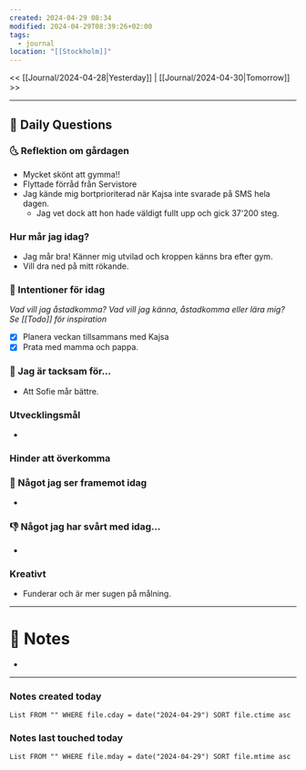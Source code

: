 ```yaml
---
created: 2024-04-29 08:34
modified: 2024-04-29T08:39:26+02:00
tags:
  - journal
location: "[[Stockholm]]"
---
```


<< [[Journal/2024-04-28|Yesterday]] | [[Journal/2024-04-30|Tomorrow]] >>

---
## 📅 Daily Questions
### 🌜 Reflektion om gårdagen
- Mycket skönt att gymma!!
- Flyttade förråd från Servistore
- Jag kände mig bortprioriterad när Kajsa inte svarade på SMS hela dagen.
	- Jag vet dock att hon hade väldigt fullt upp och gick 37'200 steg.

### Hur mår jag idag?
- Jag mår bra! Känner mig utvilad och kroppen känns bra efter gym.
- Vill dra ned på mitt rökande.
### 🚀  Intentioner för idag
_Vad vill jag åstadkomma? Vad vill jag känna, åstadkomma eller lära mig?_
_Se [[Todo]] för inspiration_
- [x] Planera veckan tillsammans med Kajsa
- [x] Prata med mamma och pappa.

### 🙏 Jag är tacksam för...
- Att Sofie mår bättre.

### Utvecklingsmål
- 

### Hinder att överkomma

### 🙌 Något jag ser framemot idag
- 

### 👎 Något jag har svårt med idag...
- 

### Kreativt
- Funderar och är mer sugen på målning.

---
# 📝 Notes
- 
---
### Notes created today
```dataview
List FROM "" WHERE file.cday = date("2024-04-29") SORT file.ctime asc
```
### Notes last touched today
```dataview
List FROM "" WHERE file.mday = date("2024-04-29") SORT file.mtime asc
```